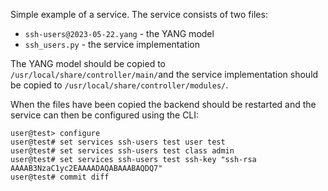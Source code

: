 Simple example of a service. The service consists of two files:
- `ssh-users@2023-05-22.yang` - the YANG model
- `ssh_users.py` - the service implementation

The YANG model should be copied to
`/usr/local/share/controller/main/`and the service implementation
should be copied to `/usr/local/share/controller/modules/`.

When the files have been copied the backend should be restarted and
the service can then be configured using the CLI:

```
user@test> configure
user@test# set services ssh-users test user test
user@test# set services ssh-users test class admin
user@test# set services ssh-users test ssh-key "ssh-rsa AAAAB3NzaC1yc2EAAAADAQABAAABAQDQ7"
user@test# commit diff
```


